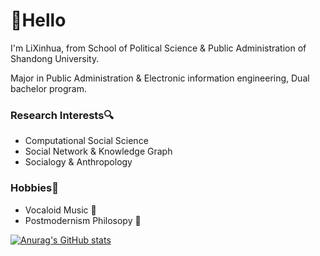 # 👋Hello

I'm LiXinhua, from School of Political Science & Public Administration of Shandong University.

Major in Public Administration & Electronic information engineering, Dual bachelor program.

### Research Interests🔍

- Computational Social Science
- Social Network & Knowledge Graph
- Socialogy & Anthropology

### Hobbies🎈

- Vocaloid Music 🎼
- Postmodernism Philosopy 🤖

[![Anurag's GitHub stats](https://github-readme-stats.vercel.app/api?username=Larrtroffen)](https://github.com/anuraghazra/github-readme-stats)

